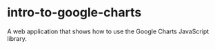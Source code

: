 # intro-to-google-charts
A web application that shows how to use the Google Charts JavaScript library.
